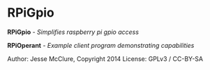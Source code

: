 # RPiGpio

**RPiGpio** - *Simplifies raspberry pi gpio access*

**RPiOperant** - *Example client program demonstrating capabilities*

Author: Jesse McClure, Copyright 2014
License: GPLv3 / CC-BY-SA

